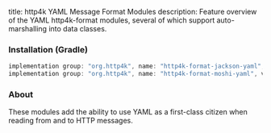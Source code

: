 title: http4k YAML Message Format Modules
description: Feature overview of the YAML http4k-format modules, several of which support auto-marshalling into data classes.

### Installation (Gradle)

```groovy
implementation group: "org.http4k", name: "http4k-format-jackson-yaml", version: "4.38.0.0"
implementation group: "org.http4k", name: "http4k-format-moshi-yaml", version: "4.38.0.0"
```

### About
These modules add the ability to use YAML as a first-class citizen when reading from and to HTTP messages. 

[http4k]: https://http4k.org
